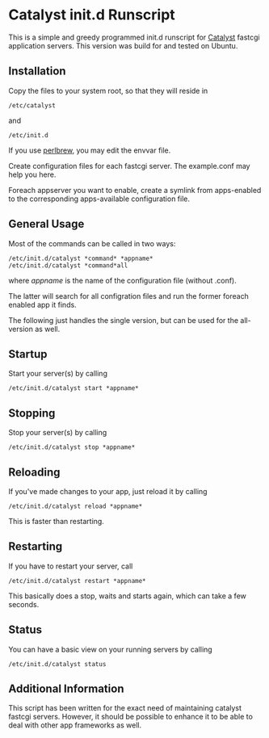 Catalyst init.d Runscript
=========================

This is a simple and greedy programmed init.d runscript for [Catalyst](http://search.cpan.org/~bobtfish/Catalyst-Runtime-5.90006/lib/Catalyst.pm)
fastcgi application servers.
This version was build for and tested on Ubuntu.

Installation
------------

Copy the files to your system root, so that they will reside in

    /etc/catalyst

and

    /etc/init.d

If you use [perlbrew](http://www.perlbrew.pl/), you may edit the envvar file.

Create configuration files for each fastcgi server. The example.conf may help you here.

Foreach appserver you want to enable, create a symlink from apps-enabled to the corresponding apps-available configuration file.

General Usage
-------------

Most of the commands can be called in two ways:

    /etc/init.d/catalyst *command* *appname*
    /etc/init.d/catalyst *command*all

where *appname* is the name of the configuration file (without .conf).

The latter will search for all configration files and run the former foreach enabled app it finds.

The following just handles the single version, but can be used for the all-version as well.

Startup
-------

Start your server(s) by calling

    /etc/init.d/catalyst start *appname*

Stopping
--------

Stop your server(s) by calling

    /etc/init.d/catalyst stop *appname*

Reloading
---------

If you've made changes to your app, just reload it by calling

    /etc/init.d/catalyst reload *appname*

This is faster than restarting.

Restarting
----------

If you have to restart your server, call

    /etc/init.d/catalyst restart *appname*

This basically does a stop, waits and starts again, which can take a few seconds.

Status
------

You can have a basic view on your running servers by calling

    /etc/init.d/catalyst status

Additional Information
----------------------

This script has been written for the exact need of maintaining catalyst fastcgi servers.
However, it should be possible to enhance it to be able to deal with other app frameworks as well.

